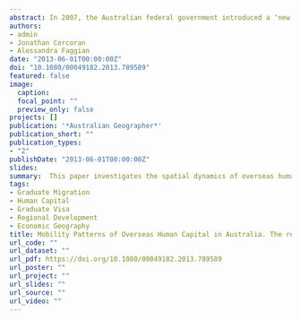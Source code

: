 ```yaml
---
abstract: In 2007, the Australian federal government introduced a ‘new’ graduate visa scheme, the 485 visa sub-class. This visa facilitates the transition from student to worker for overseas graduates from Australian higher education institutions, with the potential to significantly increase their numbers in the country. At the same time, local governments have introduced various policies designed to attract and retain human capital in rural areas to address the shortfall of highly skilled individuals. This paper redresses the current lack of research into the spatial dynamics of overseas human capital in Australia and their relation to the new visa scheme in combination with shifts in rural development policies. Drawing on survey data of graduates describing the ‘before’ (2005) and ‘after’ (2008) periods of the introduction of the 485 visa scheme, this paper shows that the propensity of overseas graduates to move between Australia’s regions has increased substantially. In particular, there have been an increasing proportion of overseas graduates moving to major cities despite rural development policy efforts to attract human capital to rural areas. However, these policy efforts appear to have attracted overseas graduates with particular qualifications (education and health) to work in such locales.
authors:
- admin
- Jonathan Corcoran
- Alessandra Faggian
date: "2013-06-01T00:00:00Z"
doi: "10.1080/00049182.2013.789589"
featured: false
image:
  caption: 
  focal_point: ""
  preview_only: false
projects: []
publication: '*Australian Geographer*'
publication_short: ""
publication_types:
- "2"
publishDate: "2013-06-01T00:00:00Z"
slides: 
summary:  This paper investigates the spatial dynamics of overseas human capital in Australia and their relation to the new visa scheme in combination with shifts in rural development policies.
tags:
- Graduate Migration
- Human Capital
- Graduate Visa
- Regional Development
- Economic Geography
title: Mobility Patterns of Overseas Human Capital in Australia. The role of a ‘new’ graduate visa scheme and rural development policy
url_code: ""
url_dataset: ""
url_pdf: https://doi.org/10.1080/00049182.2013.789589
url_poster: ""
url_project: ""
url_slides: ""
url_source: ""
url_video: ""
---
```

